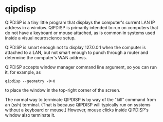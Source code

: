 # qipdisp

QIPDISP is a tiny little program that displays the computer's
current LAN IP address in a window. QIPDISP is primarily intended
to run on computers that do not have a keyboard or mouse attached,
as is common in systems used inside a visual neuroscience setup.

QIPDISP is smart enough not to display 127.0.0.1 when the computer
is attached to a LAN, but not smart enough to punch through a
router and determine the computer's WAN address.

QIPDISP accepts window manager command line argument, so you can
run it, for example, as

    qipdisp --geometry -0+0

to place the window in the top-right corner of the screen.

The normal way to terminate QIPDISP is by way of the "kill" command
from an (ssh) terminal. (That is because QIPDISP will typically run
on systems without a keyboard or mouse.) However, mouse clicks
inside QIPDISP's window also terminate it.
